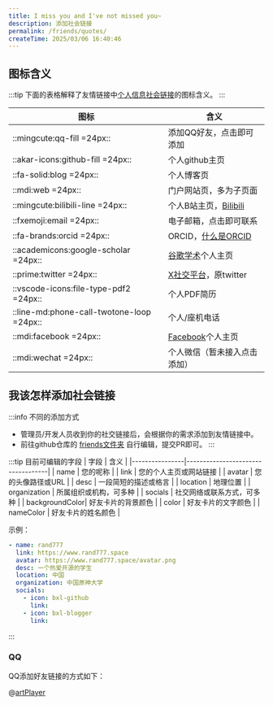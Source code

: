 ```yaml
---
title: I miss you and I've not missed you~
description: 添加社会链接
permalink: /friends/quotes/
createTime: 2025/03/06 16:40:46
---
```


## 图标含义

:::tip
下面的表格解释了友情链接中[个人信息社会链接](/friends/persons/)的图标含义。
:::

| 图标                                        | 含义                                                                                |
|-------------------------------------------|-----------------------------------------------------------------------------------|
| ::mingcute:qq-fill =24px::                | 添加QQ好友，点击即可添加                                                                     |
| ::akar-icons:github-fill =24px::          | 个人github主页                                                                        |
| ::fa-solid:blog =24px::                   | 个人博客页                                                                             |
| ::mdi:web =24px::                         | 门户网站页，多为子页面                                                                       |
| ::mingcute:bilibili-line =24px::          | 个人B站主页，[Bilibili](https://www.bilibili.com/)                                      |
| ::fxemoji:email =24px::                   | 电子邮箱，点击即可联系                                                                       |
| ::fa-brands:orcid =24px::                 | ORCID，[什么是ORCID](https://info.orcid.org/zh-CN/%E4%BB%80%E4%B9%88%E6%98%AF-orcid/) |
| ::academicons:google-scholar =24px::      | [谷歌学术](https://scholar.google.com/)个人主页                                           |
| ::prime:twitter =24px::                   | [X社交平台](https://x.com/)，原twitter                                                  |
| ::vscode-icons:file-type-pdf2 =24px::     | 个人PDF简历                                                                           |
| ::line-md:phone-call-twotone-loop =24px:: | 个人/座机电话                                                                           |
| ::mdi:facebook =24px::                    | [Facebook](https://www.facebook.com/)个人主页                                         |
| ::mdi:wechat =24px::                      | 个人微信（暂未接入点击添加）                                                                    |

## 我该怎样添加社会链接

:::info 不同的添加方式

- 管理员/开发人员收到你的社交链接后，会根据你的需求添加到友情链接中。
- 前往github仓库的 [friends文件夹](https://github.com/Lyrlark/PGuide-Docs/edit/master/docs/notes/friends-persons.md)
  自行编辑，提交PR即可。
  :::

:::tip 目前可编辑的字段
| 字段 | 含义 |
|----------------|-----------------------------------|
| name | 您的呢称 |
| link | 您的个人主页或网站链接 |
| avatar | 您的头像路径或URL |
| desc | 一段简短的描述或格言 |
| location | 地理位置 |
| organization | 所属组织或机构，可多种 |
| socials | 社交网络或联系方式，可多种 |
| backgroundColor| 好友卡片的背景颜色 |
| color | 好友卡片的文字颜色 |
| nameColor | 好友卡片的姓名颜色 |

示例：

```yaml
- name: rand777
  link: https://www.rand777.space
  avatar: https://www.rand777.space/avatar.png
  desc: 一个热爱开源的学生
  location: 中国
  organization: 中国原神大学
  socials:
    - icon: bxl-github
      link:
    - icon: bxl-blogger
      link:
```

:::

### QQ

QQ添加好友链接的方式如下：

@[artPlayer](https://cos.pguide.cloud/docs/video/qq-share.mp4)
